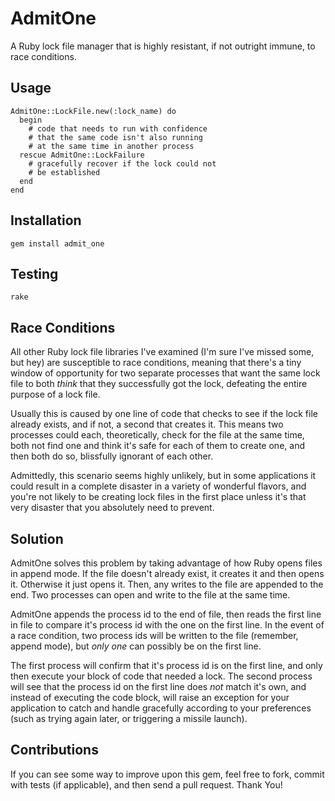 AdmitOne
========

A Ruby lock file manager that is highly resistant, if not outright immune, to race conditions.

Usage
-----

    AdmitOne::LockFile.new(:lock_name) do
      begin
        # code that needs to run with confidence
        # that the same code isn't also running
        # at the same time in another process
      rescue AdmitOne::LockFailure
        # gracefully recover if the lock could not
        # be established
      end
    end

Installation
------------

    gem install admit_one

Testing
-------

    rake
  
Race Conditions
---------------

All other Ruby lock file libraries I've examined (I'm sure I've missed some,
but hey) are susceptible to race conditions, meaning that there's a tiny
window of opportunity for two separate processes that want the same lock file
to both *think* that they successfully got the lock, defeating the entire
purpose of a lock file.

Usually this is caused by one line of code that checks to see if the lock file
already exists, and if not, a second that creates it. This means two processes
could each, theoretically, check for the file at the same time, both not find
one and think it's safe for each of them to create one, and then both do so,
blissfully ignorant of each other.

Admittedly, this scenario seems highly unlikely, but in some applications
it could result in a complete disaster in a variety of wonderful flavors,
and you're not likely to be creating lock files in the first place unless
it's that very disaster that you absolutely need to prevent.

Solution
--------

AdmitOne solves this problem by taking advantage of how Ruby opens files in
append mode. If the file doesn't already exist, it creates it and then opens
it. Otherwise it just opens it. Then, any writes to the file are appended
to the end. Two processes can open and write to the file at the same time.

AdmitOne appends the process id to the end of file, then reads the first
line in file to compare it's process id with the one on the first line.
In the event of a race condition, two process ids will be written to the
file (remember, append mode), but *only one* can possibly be on the first
line.

The first process will confirm that it's process id is on the first line,
and only then execute your block of code that needed a lock. The second
process will see that the process id on the first line does *not* match
it's own, and instead of executing the code block, will raise an exception
for your application to catch and handle gracefully according to your
preferences (such as trying again later, or triggering a missile launch).

Contributions
-------------

If you can see some way to improve upon this gem, feel free to fork, commit
with tests (if applicable), and then send a pull request. Thank You!